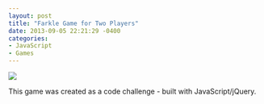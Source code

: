 ```yaml
---
layout: post
title: "Farkle Game for Two Players"
date: 2013-09-05 22:21:29 -0400
categories: 
- JavaScript
- Games
---
```

<a href="http://janmilosh.com/farkle"><img src="{{site.baseurl}}/images/farkle.png" /></a>

This game was created as a code challenge - built with JavaScript/jQuery.